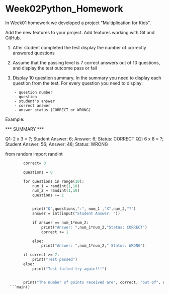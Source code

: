# Week02Python_Homework
In Week01 homework we developed a project "Multiplication for Kids".

Add the new features to your project. Add features working with Git and GitHub.

1) After student completed the test display the number of correctly answered questions

2) Assume that the passing level is 7 correct answers out of 10 questions, and display the test outcome pass or fail

3) Display 10 question summary. In the summary you need to display each question from the test. For every question you need to display:

```text
    - question number
    - question
    - student's answer
    - correct answer
    - answer status (CORRECT or WRONG)
```
Example:

*** SUMMARY ***

Q1: 2 x 3 = ?; Student Answer: 6; Answer: 6; Status: CORRECT
Q2: 6 x 8 = ?; Student Answer: 56; Answer: 48; Status: WRONG

from random import  randint  

```def main():
        correct= 0 

        questions = 0

        for questions in range(10):
            num_1 = randint(1,10)
            num_2 = randint(1,10)
            questions += 1


            print("Q",questions,":", num_1 ,"X",num_2,"?")  
            answer = int(input("Student Answer: "))

            if answer == num_1*num_2:
                print("Answer: ",num_1*num_2,"Status: CORRECT")
                correct += 1 

            else:
                print("Answer: ",num_1*num_2," Status: WRONG")

        if correct >= 7:
            print("Test passed")
        else:
            print("Test failed try again!!!")


        print("The number of points received are", correct, "out of", questions)
  ```main()

